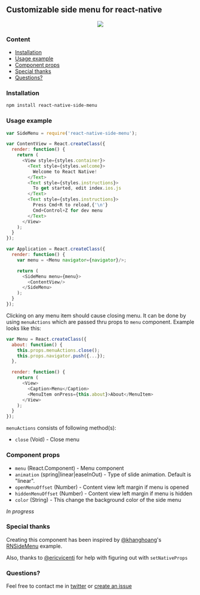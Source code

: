 ## Customizable side menu for react-native

<p align="center">
    <img src ="http://oi61.tinypic.com/2n9l2dz.jpg" />
</p>

### Content
- [Installation](#installation)
- [Usage example](#usage-example)
- [Component props](#component-props)
- [Special thanks](#special-thanks)
- [Questions?](#questions)

### Installation
```bash
npm install react-native-side-menu
```

### Usage example
```javascript
var SideMenu = require('react-native-side-menu');

var ContentView = React.createClass({
  render: function() {
    return (
      <View style={styles.container}>
        <Text style={styles.welcome}>
          Welcome to React Native!
        </Text>
        <Text style={styles.instructions}>
          To get started, edit index.ios.js
        </Text>
        <Text style={styles.instructions}>
          Press Cmd+R to reload,{'\n'}
          Cmd+Control+Z for dev menu
        </Text>
      </View>
    );
  }
});

var Application = React.createClass({
  render: function() {
    var menu = <Menu navigator={navigator}/>;

    return (
      <SideMenu menu={menu}>
        <ContentView/>
      </SideMenu>
    );
  }
});
```

Clicking on any menu item should cause closing menu. It can be done by using `menuActions` which are passed thru props to `menu` component. Example looks like this:

```javascript
var Menu = React.createClass({
  about: function() {
    this.props.menuActions.close();
    this.props.navigator.push({...});
  },

  render: function() {
    return (
      <View>
        <Caption>Menu</Caption>
        <MenuItem onPress={this.about}>About</MenuItem>
      </View>
    );
  }
});
```

`menuActions` consists of following method(s):
- `close` (Void) - Close menu

### Component props
- `menu` (React.Component) - Menu component
- `animation` (spring|linear|easeInOut) - Type of slide animation. Default is "linear".
- `openMenuOffset` (Number) - Content view left margin if menu is opened
- `hiddenMenuOffset` (Number) - Content view left margin if menu is hidden
- `color` (String) - This change the background color of the side menu

*In progress*

### Special thanks
Creating this component has been inspired by [@khanghoang](https://github.com/khanghoang)'s [RNSideMenu](https://github.com/khanghoang/RNSideMenu) example.

Also, thanks to [@ericvicenti](https://github.com/ericvicenti) for help with figuring out with `setNativeProps`

### Questions?
Feel free to contact me in [twitter](https://twitter.com/kureevalexey) or [create an issue](https://github.com/Kureev/react-native-navbar/issues/new)
